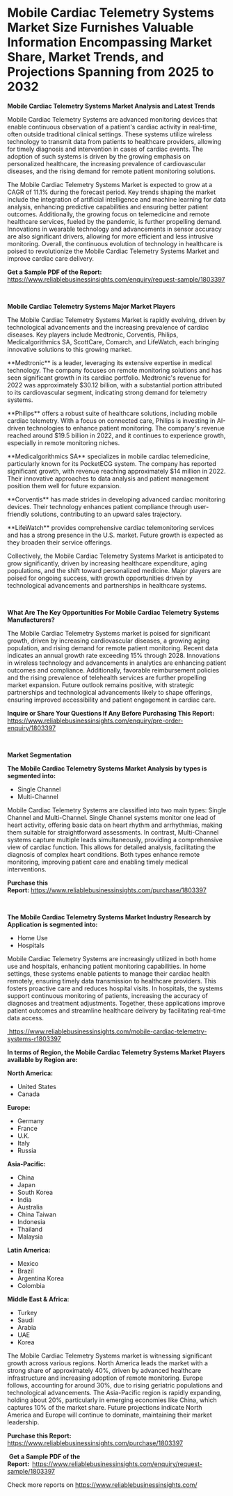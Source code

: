 <p><h1>Mobile Cardiac Telemetry Systems Market Size Furnishes Valuable Information Encompassing Market Share, Market Trends, and Projections Spanning from 2025 to 2032</h1></p><p><strong>Mobile Cardiac Telemetry Systems Market Analysis and Latest Trends</strong></p>
<p><p>Mobile Cardiac Telemetry Systems are advanced monitoring devices that enable continuous observation of a patient's cardiac activity in real-time, often outside traditional clinical settings. These systems utilize wireless technology to transmit data from patients to healthcare providers, allowing for timely diagnosis and intervention in cases of cardiac events. The adoption of such systems is driven by the growing emphasis on personalized healthcare, the increasing prevalence of cardiovascular diseases, and the rising demand for remote patient monitoring solutions.</p><p>The Mobile Cardiac Telemetry Systems Market is expected to grow at a CAGR of 11.1% during the forecast period. Key trends shaping the market include the integration of artificial intelligence and machine learning for data analysis, enhancing predictive capabilities and ensuring better patient outcomes. Additionally, the growing focus on telemedicine and remote healthcare services, fueled by the pandemic, is further propelling demand. Innovations in wearable technology and advancements in sensor accuracy are also significant drivers, allowing for more efficient and less intrusive monitoring. Overall, the continuous evolution of technology in healthcare is poised to revolutionize the Mobile Cardiac Telemetry Systems Market and improve cardiac care delivery.</p></p>
<p><strong>Get a Sample PDF of the Report:&nbsp;</strong> <a href="https://www.reliablebusinessinsights.com/enquiry/request-sample/1803397?utm_campaign=2735&utm_medium=2&utm_source=Github&utm_content=ia&utm_term=03032025&utm_id=mobile-cardiac-telemetry-systems">https://www.reliablebusinessinsights.com/enquiry/request-sample/1803397</a></p>
<p>&nbsp;</p>
<p><strong>Mobile Cardiac Telemetry Systems Major Market Players</strong></p>
<p><p>The Mobile Cardiac Telemetry Systems Market is rapidly evolving, driven by technological advancements and the increasing prevalence of cardiac diseases. Key players include Medtronic, Corventis, Philips, Medicalgorithmics SA, ScottCare, Comarch, and LifeWatch, each bringing innovative solutions to this growing market.</p><p>**Medtronic** is a leader, leveraging its extensive expertise in medical technology. The company focuses on remote monitoring solutions and has seen significant growth in its cardiac portfolio. Medtronic's revenue for 2022 was approximately $30.12 billion, with a substantial portion attributed to its cardiovascular segment, indicating strong demand for telemetry systems.</p><p>**Philips** offers a robust suite of healthcare solutions, including mobile cardiac telemetry. With a focus on connected care, Philips is investing in AI-driven technologies to enhance patient monitoring. The company's revenue reached around $19.5 billion in 2022, and it continues to experience growth, especially in remote monitoring niches.</p><p>**Medicalgorithmics SA** specializes in mobile cardiac telemedicine, particularly known for its PocketECG system. The company has reported significant growth, with revenue reaching approximately $14 million in 2022. Their innovative approaches to data analysis and patient management position them well for future expansion.</p><p>**Corventis** has made strides in developing advanced cardiac monitoring devices. Their technology enhances patient compliance through user-friendly solutions, contributing to an upward sales trajectory. </p><p>**LifeWatch** provides comprehensive cardiac telemonitoring services and has a strong presence in the U.S. market. Future growth is expected as they broaden their service offerings.</p><p>Collectively, the Mobile Cardiac Telemetry Systems Market is anticipated to grow significantly, driven by increasing healthcare expenditure, aging populations, and the shift toward personalized medicine. Major players are poised for ongoing success, with growth opportunities driven by technological advancements and partnerships in healthcare systems.</p></p>
<p>&nbsp;</p>
<p><strong>What Are The Key Opportunities For Mobile Cardiac Telemetry Systems Manufacturers?</strong></p>
<p><p>The Mobile Cardiac Telemetry Systems market is poised for significant growth, driven by increasing cardiovascular diseases, a growing aging population, and rising demand for remote patient monitoring. Recent data indicates an annual growth rate exceeding 15% through 2028. Innovations in wireless technology and advancements in analytics are enhancing patient outcomes and compliance. Additionally, favorable reimbursement policies and the rising prevalence of telehealth services are further propelling market expansion. Future outlook remains positive, with strategic partnerships and technological advancements likely to shape offerings, ensuring improved accessibility and patient engagement in cardiac care.</p></p>
<p><strong>Inquire or Share Your Questions If Any Before Purchasing This Report:</strong> <a href="https://www.reliablebusinessinsights.com/enquiry/pre-order-enquiry/1803397?utm_campaign=2735&utm_medium=2&utm_source=Github&utm_content=ia&utm_term=03032025&utm_id=mobile-cardiac-telemetry-systems">https://www.reliablebusinessinsights.com/enquiry/pre-order-enquiry/1803397</a></p>
<p>&nbsp;</p>
<p><strong>Market Segmentation</strong></p>
<p><strong>The Mobile Cardiac Telemetry Systems Market Analysis by types is segmented into:</strong></p>
<p><ul><li>Single Channel</li><li>Multi-Channel</li></ul></p>
<p><p>Mobile Cardiac Telemetry Systems are classified into two main types: Single Channel and Multi-Channel. Single Channel systems monitor one lead of heart activity, offering basic data on heart rhythm and arrhythmias, making them suitable for straightforward assessments. In contrast, Multi-Channel systems capture multiple leads simultaneously, providing a comprehensive view of cardiac function. This allows for detailed analysis, facilitating the diagnosis of complex heart conditions. Both types enhance remote monitoring, improving patient care and enabling timely medical interventions.</p></p>
<p><strong>Purchase this Report:&nbsp;</strong><a href="https://www.reliablebusinessinsights.com/purchase/1803397?utm_campaign=2735&utm_medium=2&utm_source=Github&utm_content=ia&utm_term=03032025&utm_id=mobile-cardiac-telemetry-systems">https://www.reliablebusinessinsights.com/purchase/1803397</a></p>
<p>&nbsp;</p>
<p><strong>The Mobile Cardiac Telemetry Systems Market Industry Research by Application is segmented into:</strong></p>
<p><ul><li>Home Use</li><li>Hospitals</li></ul></p>
<p><p>Mobile Cardiac Telemetry Systems are increasingly utilized in both home use and hospitals, enhancing patient monitoring capabilities. In home settings, these systems enable patients to manage their cardiac health remotely, ensuring timely data transmission to healthcare providers. This fosters proactive care and reduces hospital visits. In hospitals, the systems support continuous monitoring of patients, increasing the accuracy of diagnoses and treatment adjustments. Together, these applications improve patient outcomes and streamline healthcare delivery by facilitating real-time data access.</p></p>
<p><a href="https://www.reliablebusinessinsights.com/mobile-cardiac-telemetry-systems-r1803397?utm_campaign=2735&utm_medium=2&utm_source=Github&utm_content=ia&utm_term=03032025&utm_id=mobile-cardiac-telemetry-systems">&nbsp;https://www.reliablebusinessinsights.com/mobile-cardiac-telemetry-systems-r1803397</a></p>
<p><strong>In terms of Region, the Mobile Cardiac Telemetry Systems Market Players available by Region are:</strong></p>
<p>
    <p> <strong> North America: </strong>
        <ul>
            <li>United States</li>
            <li>Canada</li>
        </ul>
        </p> 
    <p> <strong> Europe: </strong>
        <ul>
            <li>Germany</li>
            <li>France</li>
            <li>U.K.</li>
            <li>Italy</li>
            <li>Russia</li>
        </ul>
        </p> 
    <p> <strong> Asia-Pacific: </strong>
        <ul>
            <li>China</li>
            <li>Japan</li>
            <li>South Korea</li>
            <li>India</li>
            <li>Australia</li>
            <li>China Taiwan</li>
            <li>Indonesia</li>
            <li>Thailand</li>
            <li>Malaysia</li>
        </ul>
        </p> 
    <p> <strong> Latin America: </strong>
        <ul>
            <li>Mexico</li>
            <li>Brazil</li>
            <li>Argentina Korea</li>
            <li>Colombia</li>
        </ul>
        </p> 
    <p> <strong> Middle East & Africa: </strong>
        <ul>
            <li>Turkey</li>
            <li>Saudi</li>
            <li>Arabia</li>
            <li>UAE</li>
            <li>Korea</li>
        </ul>
    </p>
    </p>
<p><p>The Mobile Cardiac Telemetry Systems market is witnessing significant growth across various regions. North America leads the market with a strong share of approximately 40%, driven by advanced healthcare infrastructure and increasing adoption of remote monitoring. Europe follows, accounting for around 30%, due to rising geriatric populations and technological advancements. The Asia-Pacific region is rapidly expanding, holding about 20%, particularly in emerging economies like China, which captures 10% of the market share. Future projections indicate North America and Europe will continue to dominate, maintaining their market leadership.</p></p>
<p><strong>Purchase this Report: </strong><a href="https://www.reliablebusinessinsights.com/purchase/1803397?utm_campaign=2735&utm_medium=2&utm_source=Github&utm_content=ia&utm_term=03032025&utm_id=mobile-cardiac-telemetry-systems">https://www.reliablebusinessinsights.com/purchase/1803397</a></p>
<p>&nbsp;<strong>Get a Sample PDF of the Report:&nbsp;&nbsp;</strong><a href="https://www.reliablebusinessinsights.com/enquiry/request-sample/1803397?utm_campaign=2735&utm_medium=2&utm_source=Github&utm_content=ia&utm_term=03032025&utm_id=mobile-cardiac-telemetry-systems">https://www.reliablebusinessinsights.com/enquiry/request-sample/1803397</a></p>
<p><strong></strong></p>
<p>Check more reports on <a href="https://www.reliablebusinessinsights.com/?utm_campaign=2735&utm_medium=2&utm_source=Github&utm_content=ia&utm_term=03032025&utm_id=mobile-cardiac-telemetry-systems">https://www.reliablebusinessinsights.com/</a></p>